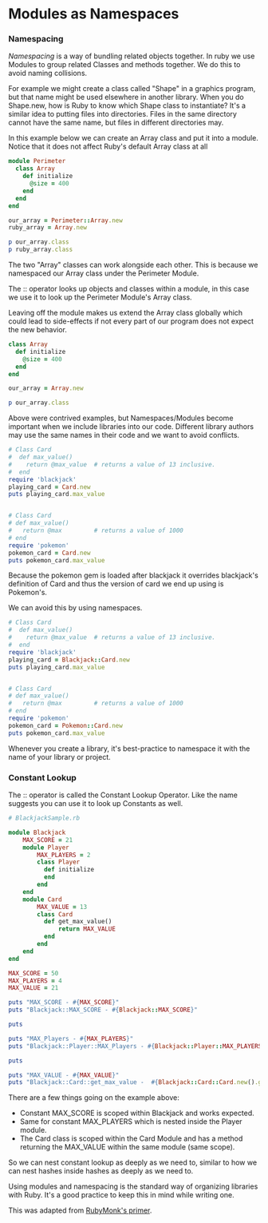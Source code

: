 # Modules as Namespaces

### Namespacing

*Namespacing* is a way of bundling related objects together.  In ruby we use Modules to group related Classes and methods together.  We do this to avoid naming collisions.  

For example we might create a class called "Shape" in a graphics program, but that name might be used elsewhere in another library.  When you do Shape.new, how is Ruby to know which Shape class to instantiate?  It's a similar idea to putting files into directories.  Files in the same directory cannot have the same name, but files in different directories may.  

In this example below we can create an Array class and put it into a module.  Notice that it does not affect Ruby's default Array class at all

```ruby
module Perimeter
  class Array
    def initialize
      @size = 400
    end
  end
end

our_array = Perimeter::Array.new
ruby_array = Array.new

p our_array.class
p ruby_array.class
```

The two "Array" classes can work alongside each other.  This is because we namespaced our Array class under the Perimeter Module.  

The :: operator looks up objects and classes within a module, in this case we use it to look up the Perimeter Module's Array class.  

Leaving off the module makes us extend the Array class globally which could lead to side-effects if not every part of our program does not expect the new behavior.  

```ruby
class Array
  def initialize
    @size = 400
  end
end

our_array = Array.new

p our_array.class
```

Above were contrived examples, but Namespaces/Modules become important when we include libraries into our code.  Different library authors may use the same names in their code and we want to avoid conflicts.


```ruby
# Class Card
#  def max_value()
#    return @max_value  # returns a value of 13 inclusive.
#  end
require 'blackjack'
playing_card = Card.new
puts playing_card.max_value


# Class Card
# def max_value()
#	return @max			# returns a value of 1000
# end
require 'pokemon'
pokemon_card = Card.new
puts pokemon_card.max_value


```
Because the pokemon gem is loaded after blackjack it overrides blackjack's definition of Card and thus the version of card we end up using is Pokemon's.

We can avoid this by using namespaces.  

```ruby
# Class Card
#  def max_value()
#    return @max_value  # returns a value of 13 inclusive.
#  end
require 'blackjack'
playing_card = Blackjack::Card.new
puts playing_card.max_value


# Class Card
# def max_value()
#	return @max			# returns a value of 1000
# end
require 'pokemon'
pokemon_card = Pokemon::Card.new
puts pokemon_card.max_value
```

Whenever you create a library, it's best-practice to namespace it with the name of your library or project.  

### Constant Lookup

The :: operator is called the Constant Lookup Operator.  Like the name suggests you can use it to look up Constants as well.

```ruby
# BlackjackSample.rb

module Blackjack
    MAX_SCORE = 21
    module Player
        MAX_PLAYERS = 2
        class Player
          def initialize
          end
        end
    end
    module Card
        MAX_VALUE = 13
        class Card
          def get_max_value()
              return MAX_VALUE
          end
        end
    end
end

MAX_SCORE = 50
MAX_PLAYERS = 4
MAX_VALUE = 21

puts "MAX_SCORE - #{MAX_SCORE}"
puts "Blackjack::MAX_SCORE - #{Blackjack::MAX_SCORE}"

puts

puts "MAX_Players - #{MAX_PLAYERS}"
puts "Blackjack::Player::MAX_Players - #{Blackjack::Player::MAX_PLAYERS}"

puts

puts "MAX_VALUE - #{MAX_VALUE}"
puts "Blackjack::Card::get_max_value -  #{Blackjack::Card::Card.new().get_max_value()}"


```


There are a few things going on the example above:


*	Constant MAX_SCORE is scoped within Blackjack and works expected.
*	Same for constant MAX_PLAYERS which is nested inside the Player module.
*	The Card class is scoped within the Card Module and has a method returning the MAX_VALUE within the same module (same scope).  

So we can nest constant lookup as deeply as we need to, similar to how we can nest hashes inside hashes as deeply as we need to.  

Using modules and namespacing is the standard way of organizing libraries with Ruby. It's a good practice to keep this in mind while writing one.


This was adapted from [RubyMonk's primer](https://rubymonk.com/learning/books/1-ruby-primer/chapters/35-modules/lessons/80-modules-as-namespaces).
